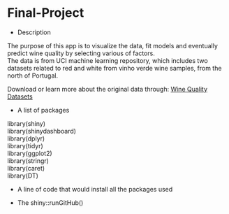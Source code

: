 # Final-Project

+ Description   

The purpose of this app is to visualize the data, fit models and eventually predict wine quality by selecting various of factors.   
The data is from UCI machine learning repository, which includes two datasets related to red and white from vinho verde wine samples, from the north of Portugal. 

Download or learn more about the original data through: [Wine Quality Datasets](https://archive.ics.uci.edu/ml/machine-learning-databases/wine-quality/)

+ A list of packages  

library(shiny)   
library(shinydashboard)   
library(dplyr)   
library(tidyr)   
library(ggplot2)   
library(stringr)   
library(caret)    
library(DT)   

+ A line of code that would install all the packages used

+ The shiny::runGitHub() 
